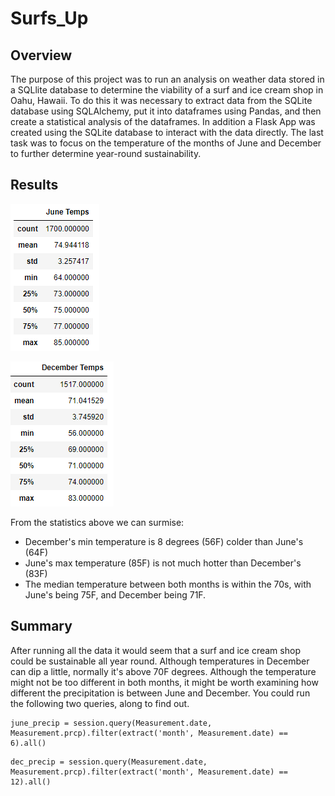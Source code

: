 # Surfs_Up

## Overview
The purpose of this project was to run an analysis on weather data stored in a SQLlite database
to determine the viability of a surf and ice cream shop in Oahu, Hawaii. To do this it was necessary
to extract data from the SQLite database using SQLAlchemy, put it into dataframes using Pandas, and 
then create a statistical analysis of the dataframes. In addition a Flask App was created using the 
SQLite database to interact with the data directly. The last task was to focus on the temperature
of the months of June and December to further determine year-round sustainability.


## Results

![June](/Resources/June_Temps.PNG)

![December](/Resources/December_Temps.PNG)

From the statistics above we can surmise:

* December's min temperature is 8 degrees (56F) colder than June's (64F)
* June's max temperature (85F) is not much hotter than December's (83F)
* The median temperature between both months is within the 70s, with June's being 75F, and December 
  being 71F.


## Summary
After running all the data it would seem that a surf and ice cream shop could be sustainable 
all year round. Although temperatures in December can dip a little, normally it's above 
70F degrees. Although the temperature might not be too different in both months, it might be
worth examining how different the precipitation is between June and December. You could run the
following two queries, along to find out.

```
june_precip = session.query(Measurement.date, Measurement.prcp).filter(extract('month', Measurement.date) == 6).all()
```

```
dec_precip = session.query(Measurement.date, Measurement.prcp).filter(extract('month', Measurement.date) == 12).all()
```

